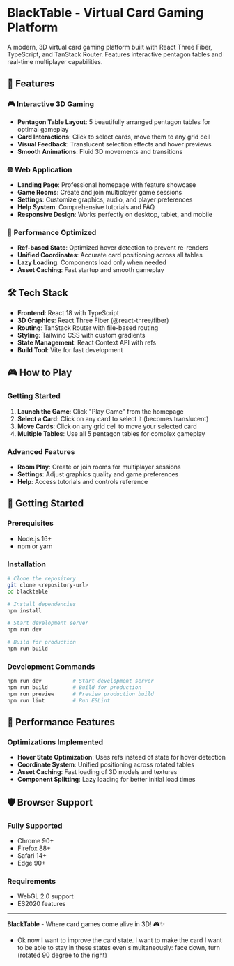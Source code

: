 # BlackTable - Virtual Card Gaming Platform

A modern, 3D virtual card gaming platform built with React Three Fiber, TypeScript, and TanStack Router. Features interactive pentagon tables and real-time multiplayer capabilities.

## 🚀 Features

### 🎮 Interactive 3D Gaming

- **Pentagon Table Layout**: 5 beautifully arranged pentagon tables for optimal gameplay
- **Card Interactions**: Click to select cards, move them to any grid cell
- **Visual Feedback**: Translucent selection effects and hover previews
- **Smooth Animations**: Fluid 3D movements and transitions

### 🌐 Web Application

- **Landing Page**: Professional homepage with feature showcase
- **Game Rooms**: Create and join multiplayer game sessions
- **Settings**: Customize graphics, audio, and player preferences
- **Help System**: Comprehensive tutorials and FAQ
- **Responsive Design**: Works perfectly on desktop, tablet, and mobile

### 🎯 Performance Optimized

- **Ref-based State**: Optimized hover detection to prevent re-renders
- **Unified Coordinates**: Accurate card positioning across all tables
- **Lazy Loading**: Components load only when needed
- **Asset Caching**: Fast startup and smooth gameplay

## 🛠️ Tech Stack

- **Frontend**: React 18 with TypeScript
- **3D Graphics**: React Three Fiber (@react-three/fiber)
- **Routing**: TanStack Router with file-based routing
- **Styling**: Tailwind CSS with custom gradients
- **State Management**: React Context API with refs
- **Build Tool**: Vite for fast development

## 🎮 How to Play

### Getting Started

1. **Launch the Game**: Click "Play Game" from the homepage
2. **Select a Card**: Click on any card to select it (becomes translucent)
3. **Move Cards**: Click on any grid cell to move your selected card
4. **Multiple Tables**: Use all 5 pentagon tables for complex gameplay

### Advanced Features

- **Room Play**: Create or join rooms for multiplayer sessions
- **Settings**: Adjust graphics quality and game preferences
- **Help**: Access tutorials and controls reference

## 🚀 Getting Started

### Prerequisites

- Node.js 16+
- npm or yarn

### Installation

```bash
# Clone the repository
git clone <repository-url>
cd blacktable

# Install dependencies
npm install

# Start development server
npm run dev

# Build for production
npm run build
```

### Development Commands

```bash
npm run dev          # Start development server
npm run build        # Build for production
npm run preview      # Preview production build
npm run lint         # Run ESLint
```

## 🎯 Performance Features

### Optimizations Implemented

- **Hover State Optimization**: Uses refs instead of state for hover detection
- **Coordinate System**: Unified positioning across rotated tables
- **Asset Caching**: Fast loading of 3D models and textures
- **Component Splitting**: Lazy loading for better initial load times

## 🛡️ Browser Support

### Fully Supported

- Chrome 90+
- Firefox 88+
- Safari 14+
- Edge 90+

### Requirements

- WebGL 2.0 support
- ES2020 features

---

**BlackTable** - Where card games come alive in 3D! 🎮✨

- Ok now I want to improve the card state. I want to make the card I want to be able to stay in these states even simultaneously: face down, turn (rotated 90 degree to the right)
